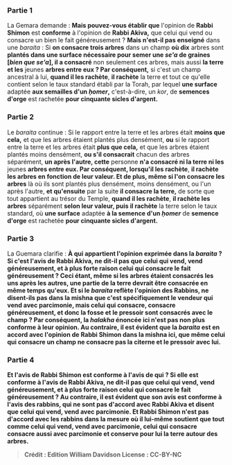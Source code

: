 
### Partie 1
La Gemara demande : <b>Mais pouvez-vous établir que</b> l'opinion de <b>Rabbi Shimon</b> est <b>conforme</b> à l'opinion de <b>Rabbi Akiva,</b> que celui qui vend ou consacre un bien le fait généreusement ? <b>Mais n'est-il pas enseigné</b> dans une <i>baraita</i> : Si <b>on consacre trois arbres</b> dans un champ <b>où dix</b> arbres sont <b>plantés dans une surface nécessaire pour semer une <i>se'a</i> de graines [<i>bien que se'a</i>], il a consacré</b> non seulement ces arbres, mais aussi <b>la terre et les</b> jeunes <b>arbres entre eux ? Par conséquent,</b> si c'est un champ ancestral à lui, <b>quand il les rachète</b>, <b>il rachète</b> la terre et tout ce qu'elle contient selon le taux standard établi par la Torah, par lequel <b>une surface</b> adaptée <b>aux semailles d'un <i>ḥomer</i>,</b> c'est-à-dire, un <i>kor</i>, de <b>semences d'orge</b> est rachetée <b>pour cinquante sicles d'argent.</b>

### Partie 2
Le <i>baraita</i> continue : Si le rapport entre la terre et les arbres était <b>moins que cela,</b> et que les arbres étaient plantés plus densément, <b>ou</b> si le rapport entre la terre et les arbres était <b>plus que cela,</b> et que les arbres étaient plantés moins densément, <b>ou s'il consacrait</b> chacun des arbres séparément, <b>un après l'autre, cette</b> personne <b>n'a consacré ni la terre ni les</b> jeunes <b>arbres entre eux. Par conséquent, lorsqu'il les rachète</b>, <b>il rachète les arbres en fonction de leur valeur. Et de plus, même si l'on consacre les arbres</b> là où ils sont plantés plus densément, moins densément, ou l'un après l'autre, <b>et qu'ensuite</b> par la suite <b>il consacre la terre,</b> de sorte que tout appartient au trésor du Temple, <b>quand il les rachète</b>, <b>il rachète les arbres</b> séparément <b>selon leur valeur, puis il rachète</b> la terre selon le taux standard, où <b>une surface</b> adaptée <b>à la semence d'un <i>ḥomer</i></b> de <b>semence d'orge</b> est rachetée <b>pour cinquante sicles d'argent. </b>

### Partie 3
La Guemara clarifie : <b>À qui appartient l'opinion exprimée dans la <i>baraita</i> ? <b>Si</b> c'est l'avis de <b>Rabbi Akiva, ne dit-il pas</b> que <b>celui qui vend, vend généreusement, et à plus forte raison celui qui consacre</b> le fait généreusement ? Ceci étant, même si les arbres étaient consacrés les uns après les autres, une partie de la terre devrait être consacrée en même temps qu'eux. Et <b>si</b> le <i>baraita</i> reflète l'opinion des <b>Rabbins, ne disent-ils pas</b> dans la mishna que <b>c'est</b> spécifiquement <b>le vendeur qui vend avec parcimonie, mais celui qui consacre, consacre généreusement,</b> et donc la fosse et le pressoir sont consacrés avec le champ ? Par conséquent, la <i>halakha</i> énoncée ici n'est pas non plus conforme à leur opinion. <b>Au contraire,</b> il est <b>évident</b> que la <i>baraita</i> <b>est</b> en accord avec l'opinion de <b>Rabbi Shimon</b> dans la mishna ici, que même celui qui consacre un champ ne consacre pas la citerne et le pressoir avec lui.

### Partie 4
<b>Et</b> l'avis de <b>Rabbi Shimon</b> est <b>conforme</b> à l'avis <b>de qui ? Si</b> elle est <b>conforme</b> à l'avis <b>de Rabbi Akiva, ne dit-il pas</b> que <b>celui qui vend, vend généreusement, et à plus forte raison celui qui consacre</b> le fait généreusement ? <b>Au contraire,</b> il est <b>évident</b> que son avis est <b>conforme</b> à l'avis <b>des rabbins,</b> qui ne sont pas d'accord avec Rabbi Akiva et disent que celui qui vend, vend avec parcimonie. <b>Et Rabbi Shimon</b> n'est pas d'accord avec les rabbins dans la mesure où <b>il</b> lui-même <b>soutient</b> que <b>tout comme celui qui vend, vend avec parcimonie, celui qui consacre consacre aussi avec parcimonie et conserve pour lui la terre</b> autour des arbres.

>Crédit : Edition William Davidson
>License : CC-BY-NC